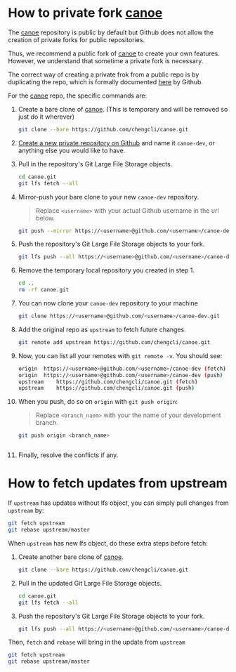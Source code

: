 # How to private fork [canoe](https://github.com/chengcli/canoe)
The [canoe](https://github.com/chengcli/canoe) repository is public by default
but Github does not allow the creation of private forks for public repositories.

Thus, we recommend a public fork of [canoe](https://github.com/chengcli/canoe)
to create your own features. However, we understand that sometime a private fork is necessary.

The correct way of creating a private frok from a public repo is by duplicating the repo,
which is formally documented [here](https://help.github.com/articles/duplicating-a-repository/) by Github.

For the [canoe](https://github.com/chengcli/canoe) repo, the specific commands are:

 1. Create a bare clone of [canoe](https://github.com/chengcli/canoe).
    (This is temporary and will be removed so just do it wherever)
    ```bash
    git clone --bare https://github.com/chengcli/canoe.git
    ```

 1. [Create a new private repository on Github](https://help.github.com/articles/creating-a-new-repository/)
    and name it `canoe-dev`, or anything else you would like to have.

 1. Pull in the repository's Git Large File Storage objects.
    ```bash
    cd canoe.git
    git lfs fetch --all
    ```

 1. Mirror-push your bare clone to your new `canoe-dev` repository.
    > Replace `<username>` with your actual Github username in the url below.

    ```bash
    git push --mirror https://<username>@github.com/<username>/canoe-dev.git
    ```

 1. Push the repository's Git Large File Storage objects to your fork.
    ```bash
    git lfs push --all https://<username>@github.com/<username>/canoe-dev.git
    ```

 1. Remove the temporary local repository you created in step 1.
    ```bash
    cd ..
    rm -rf canoe.git
    ```

 1. You can now clone your `canoe-dev` repository to your machine
    ```bash
    git clone https://<username>@github.com/<username>/canoe-dev.git
    ```

 1. Add the original repo as `upstream` to fetch future changes.
    ```bash
    git remote add upstream https://github.com/chengcli/canoe.git
    ```

 1. Now, you can list all your remotes with `git remote -v`. You should see:
    ```bash
    origin	https://<username>@github.com/<username>/canoe-dev (fetch)
    origin	https://<username>@github.com/<username>/canoe-dev (push)
    upstream	https://github.com/chengcli/canoe.git (fetch)
    upstream	https://github.com/chengcli/canoe.git (push)
    ```

 1. When you push, do so on `origin` with `git push origin`:
    > Replace `<branch_naem>` with your the name of your development branch.
    ```bash
    git push origin <branch_name>
    ```
    ```bash
    ```

 1. Finally, resolve the conflicts if any.

# How to fetch updates from upstream

If `upstream` has updates without lfs object, you can simply pull changes
from `upstream` by:
```bash
git fetch upstream
git rebase upstream/master
```
When `upstream` has new lfs object, do these extra steps before fetch:

 1. Create another bare clone of [canoe](https://github.com/chengcli/canoe).
     ```bash
     git clone --bare https://github.com/chengcli/canoe.git
     ```

 1. Pull in the updated Git Large File Storage objects.
    ```bash
    cd canoe.git
    git lfs fetch --all
    ```

 1. Push the repository's Git Large File Storage objects to your fork.
    ```bash
    git lfs push --all https://<username>@github.com/<username>/canoe-dev.git
    ```
Then, `fetch` and `rebase` will bring in the update from `upstream`
```bash
git fetch upstream
git rebase upstream/master
```
